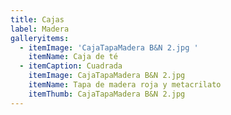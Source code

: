 ```yaml
---
title: Cajas
label: Madera
galleryitems:
  - itemImage: 'CajaTapaMadera B&N 2.jpg '
    itemName: Caja de té
  - itemCaption: Cuadrada
    itemImage: CajaTapaMadera B&N 2.jpg
    itemName: Tapa de madera roja y metacrilato
    itemThumb: CajaTapaMadera B&N 2.jpg
---
```


